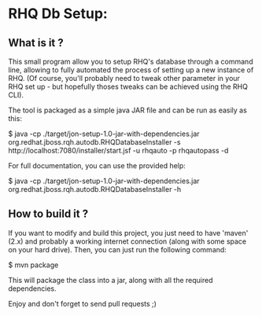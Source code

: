 RHQ Db Setup:
=============

What is it ?
------------

This small program allow you to setup RHQ's database through a command line, allowing to fully
automated the process of setting up a new instance of RHQ. (Of course, you'll probably need to tweak
other parameter in your RHQ set up - but hopefully thoses tweaks can be achieved using the RHQ CLI).

The tool is packaged as a simple java JAR file and can be run as easily as this:

$ java -cp ./target/jon-setup-1.0-jar-with-dependencies.jar org.redhat.jboss.rqh.autodb.RHQDatabaseInstaller -s http://localhost:7080/installer/start.jsf -u rhqauto -p rhqautopass -d

For full documentation, you can use the provided help:

$ java -cp ./target/jon-setup-1.0-jar-with-dependencies.jar org.redhat.jboss.rqh.autodb.RHQDatabaseInstaller -h

How to build it ?
-----------------

If you want to modify and build this project, you just need to have 'maven' (2.x) and probably a
working internet connection (along with some space on your hard drive). Then, you can just run the
following command:

$ mvn package

This will package the class into a jar, along with all the required dependencies.

Enjoy and don't forget to send pull requests ;)
